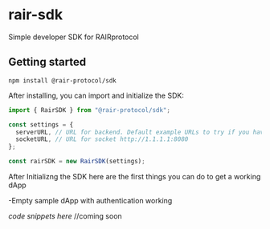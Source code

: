 # rair-sdk

Simple developer SDK for RAIRprotocol

## Getting started

```
npm install @rair-protocol/sdk
```

After installing, you can import and initialize the SDK:

```ts
import { RairSDK } from "@rair-protocol/sdk";

const settings = {
  serverURL, // URL for backend. Default example URLs to try if you haven't deployed your own backend rair-node yet http://1.1.1.1:5000
  socketURL, // URL for socket http://1.1.1.1:8080
};

const rairSDK = new RairSDK(settings);
```
After Initializng the SDK here are the first things you can do to get a working dApp

-Empty sample dApp with authentication working 

*code snippets here* //coming soon
